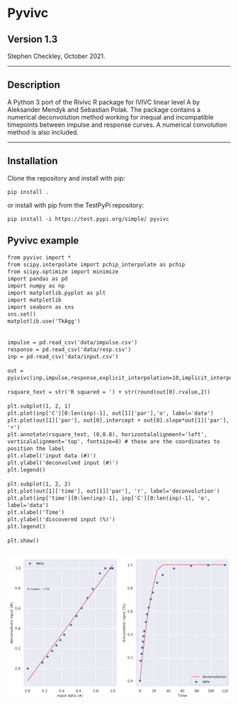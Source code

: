 # Pyvivc

## Version 1.3
Stephen Checkley, October 2021.

---

## Description
A Python 3 port of the Rivivc R package for IVIVC linear level A by Aleksander Mendyk and Sebastian Polak. The package contains a numerical deconvolution method working for inequal and incompatible timepoints between impulse and response curves. A numerical convolution method is also included.

---

## Installation

Clone the repository and install with pip:

```
pip install .
```

or install with pip from the TestPyPi repository:

```
pip install -i https://test.pypi.org/simple/ pyvivc
```

## Pyvivc example

    from pyvivc import *
    from scipy.interpolate import pchip_interpolate as pchip
    from scipy.optimize import minimize
    import pandas as pd
    import numpy as np
    import matplotlib.pyplot as plt
    import matplotlib
    import seaborn as sns
    sns.set()
    matplotlib.use('TkAgg')


    impulse = pd.read_csv('data/impulse.csv')
    response = pd.read_csv('data/resp.csv')
    inp = pd.read_csv('data/input.csv')

    out = pyivivc(inp,impulse,response,explicit_interpolation=10,implicit_interpolation=5)

    rsquare_text = str('R squared = ') + str(round(out[0].rvalue,2))

    plt.subplot(1, 2, 1)
    plt.plot(inp['C'][0:len(inp)-1], out[1]['par'],'o', label='data')
    plt.plot(out[1]['par'], out[0].intercept + out[0].slope*out[1]['par'], 'r')
    plt.annotate(rsquare_text, (0,0.8), horizontalalignment='left', verticalalignment='top', fontsize=8) # these are the coordinates to position the label
    plt.xlabel('input data (#)')
    plt.ylabel('deconvolved input (#)')
    plt.legend()

    plt.subplot(1, 2, 2)
    plt.plot(out[1]['time'], out[1]['par'], 'r', label='deconvolution')
    plt.plot(inp['time'][0:len(inp)-1], inp['C'][0:len(inp)-1], 'o', label='data')
    plt.xlabel('Time')
    plt.ylabel('discovered input (%)')
    plt.legend()

    plt.show()


![The output should look like this](https://github.com/scheckley/pyvivc/blob/master/example_plot.png?raw=true)
---
